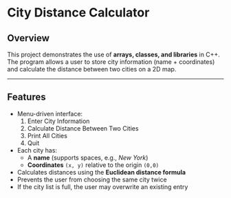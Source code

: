 # City Distance Calculator

## Overview
This project demonstrates the use of **arrays, classes, and libraries** in C++.  
The program allows a user to store city information (name + coordinates) and calculate the distance between two cities on a 2D map.  

---

## Features
- Menu-driven interface:
  1. Enter City Information  
  2. Calculate Distance Between Two Cities  
  3. Print All Cities  
  4. Quit  
- Each city has:
  - A **name** (supports spaces, e.g., *New York*)  
  - **Coordinates** `(x, y)` relative to the origin `(0,0)`  
- Calculates distances using the **Euclidean distance formula**  
- Prevents the user from choosing the same city twice  
- If the city list is full, the user may overwrite an existing entry  
